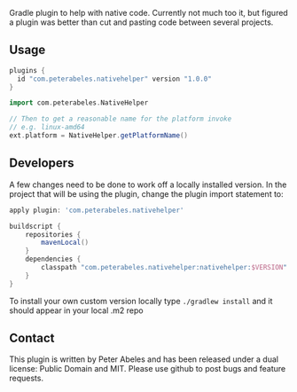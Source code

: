 Gradle plugin to help with native code. Currently not much too it, but figured a plugin was better than cut
and pasting code between several projects.

## Usage

```groovy
plugins {
  id "com.peterabeles.nativehelper" version "1.0.0"
}

import com.peterabeles.NativeHelper

// Then to get a reasonable name for the platform invoke
// e.g. linux-amd64
ext.platform = NativeHelper.getPlatformName()

``` 


## Developers

A few changes need to be done to work off a locally installed version. In the project that will be using the plugin,
change the plugin import statement to:
```groovy
apply plugin: 'com.peterabeles.nativehelper'

buildscript {
    repositories {
        mavenLocal()
    }
    dependencies {
        classpath "com.peterabeles.nativehelper:nativehelper:$VERSION"
    }
}
```
To install your own custom version locally type ```./gradlew install``` and it should appear in your local .m2 repo


## Contact

This plugin is written by Peter Abeles and has been released under a dual license: Public Domain and MIT. Please use github to post bugs and feature requests.
